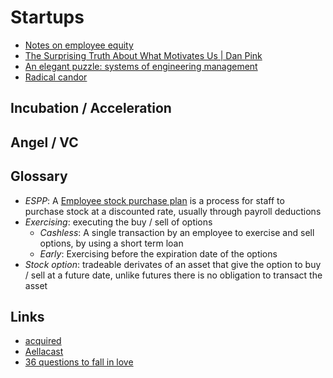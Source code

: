 # Startups

- [Notes on employee equity](https://blog.samaltman.com/employee-equity)
- [The Surprising Truth About What Motivates Us | Dan Pink](https://www.youtube.com/watch?v=KgGhSOAtAyQ&feature=youtu.be)
- [An elegant puzzle: systems of engineering management](https://www.amazon.com.au/Elegant-Puzzle-Systems-Engineering-Management/dp/1732265186)
- [Radical candor](https://www.amazon.com/Radical-Candor-Revised-Kick-Ass-Humanity/dp/1250235375)

## Incubation / Acceleration

## Angel / VC

## Glossary

- _ESPP_: A [Employee stock purchase plan](https://www.investopedia.com/terms/e/espp.asp) is a process for staff to purchase stock at a discounted rate, usually through payroll deductions
- _Exercising_: executing the buy / sell of options
  - _Cashless_: A single transaction by an employee to exercise and sell options, by using a short term loan
  - _Early_: Exercising before the expiration date of the options
- _Stock option_: tradeable derivates of an asset that give the option to buy / sell at a future date, unlike futures there is no obligation to transact the asset

## Links

- [acquired](https://www.acquired.fm/)
- [Aellacast](https://linktr.ee/AellaAppHQ)
- [36 questions to fall in love](http://36questionsinlove.com/)
